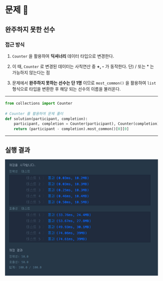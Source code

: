 # 문제 :book:

## 완주하지 못한 선수

### 접근 방식

1. `Counter` 을 활용하여 __딕셔너리__ 데이터 타입으로 변경한다.

2. 이 때, `Counter` 로 변경된 데이터는 사칙연산 중 **+, -** 가 동작한다. 단) / 또는 * 는 가능하지 않는다는 점

3. 문제에서 __완주하지 못하는 선수는 단 1명__ 이므로 `most_common()` 을 활용하여 `list`형식으로 타입을 변환한 후 해당 되는 선수의 이름을 불러온다.

<hr>

```python
from collections import Counter

# Counter 를 활용하여 문제 풀이
def solution(participant, completion):
    participant, completion = Counter(participant), Counter(completion)
    return (participant - completion).most_common()[0][0]


```

<hr>

## 실행 결과

![img.png](img.png)